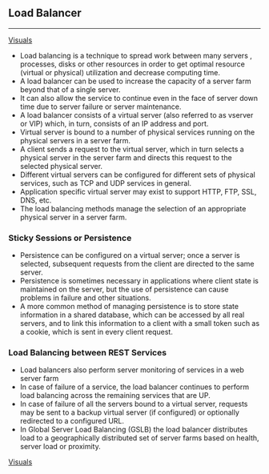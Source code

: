 ## Load Balancer
---

[Visuals](https://www.slideshare.net/raja.s.75/load-balancer)

* Load balancing is a technique to spread work between many servers , processes, disks or other resources in order to get optimal resource (virtual or physical) utilization and decrease computing time. 
* A load balancer can be used to increase the capacity of a server farm beyond that of a single server. 
* It can also allow the service to continue even in the face of server down time due to server failure or server maintenance. 
* A load balancer consists of a virtual server (also referred to as vserver or VIP) which, in turn, consists of an IP address and port. 
* Virtual server is bound to a number of physical services running on the physical servers in a server farm. 
* A client sends a request to the virtual server, which in turn selects a physical server in the server farm and directs this request to the selected physical server.
* Different virtual servers can be configured for different sets of physical services, such as TCP and UDP services in general. 
* Application specific virtual server may exist to support HTTP, FTP, SSL, DNS, etc. 
* The load balancing methods manage the selection of an appropriate physical server in a server farm. 

### Sticky Sessions or Persistence

* Persistence can be configured on a virtual server; once a server is selected, subsequent requests from the client are directed to the same server. 
* Persistence is sometimes necessary in applications where client state is maintained on the server, but the use of persistence can cause problems in failure and other situations.
* A more common method of managing persistence is to store state information in a shared database, which can be accessed by all real servers, and to link this information to a client with a small token such as a cookie, which is sent in every client request.

### Load Balancing between REST Services

* Load balancers also perform server monitoring of services in a web server farm
* In case of failure of a service, the load balancer continues to perform load balancing across the remaining services that are UP.
* In case of failure of all the servers bound to a virtual server, requests may be sent to a backup virtual server (if configured) or optionally redirected to a configured URL. 
* In Global Server Load Balancing (GSLB) the load balancer distributes load to a geographically distributed set of server farms based on health, server load or proximity.


[Visuals](https://www.slideshare.net/raja.s.75/load-balancer)
